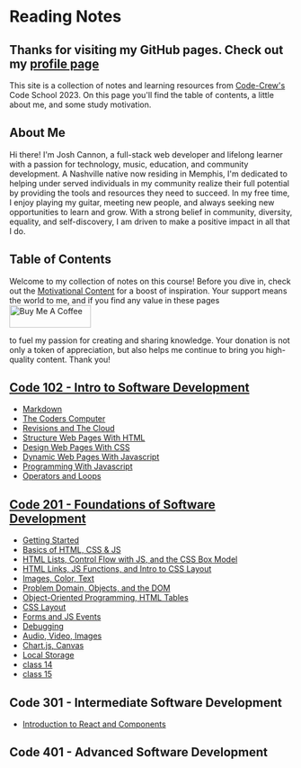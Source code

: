 # Reading Notes

## Thanks for visiting my GitHub pages. Check out my [profile page](https://github.com/jcannon04/)

This site is a collection of notes and learning resources from [Code-Crew's](https://www.code-crew.org/) Code School 2023. On this page you'll find the table of contents, a little about me, and some study motivation.

## About Me

Hi there! I'm Josh Cannon, a full-stack web developer and lifelong learner with a passion for technology, music, education, and community development. A Nashville native now residing in Memphis, I'm dedicated to helping under served individuals in my community realize their full potential by providing the tools and resources they need to succeed. In my free time, I enjoy playing my guitar, meeting new people, and always seeking new opportunities to learn and grow. With a strong belief in community, diversity, equality, and self-discovery, I am driven to make a positive impact in all that I do.

## Table of Contents

Welcome to my collection of notes on this course! Before you dive in, check out the [Motivational Content](./motivation.md) for a boost of inspiration. Your support means the world to me, and if you find any value in these pages <a href="https://www.buymeacoffee.com/cannontech" target="_blank"><img src="https://cdn.buymeacoffee.com/buttons/v2/default-yellow.png" alt="Buy Me A Coffee" style="height: 40px !important;width: 145px !important;" ></a> 

to fuel my passion for creating and sharing knowledge. Your donation is not only a token of appreciation, but also helps me continue to bring you high-quality content. Thank you!

## [Code 102 - Intro to Software Development](./102)

* [Markdown](./102/class01)
* [The Coders Computer](./102/class02)
* [Revisions and The Cloud](./102/class03)
* [Structure Web Pages With HTML](./102/class04)
* [Design Web Pages With CSS](./102/class05)
* [Dynamic Web Pages With Javascript](./102/class06)
* [Programming With Javascript](./102/class07)
* [Operators and Loops](./102/class08)

## [Code 201 - Foundations of Software Development](./201)

* [Getting Started](./201/class01)
* [Basics of HTML, CSS & JS](./201/class02)
* [HTML Lists, Control Flow with JS, and the CSS Box Model](./201/class03)
* [HTML Links, JS Functions, and Intro to CSS Layout](./201/class04)
* [Images, Color, Text](./201/class05)
* [Problem Domain, Objects, and the DOM](./201/class06)
* [Object-Oriented Programming, HTML Tables](./201/class07)
* [CSS Layout](./201/class08)
* [Forms and JS Events](./201/class09)
* [Debugging](./201/class10)
* [Audio, Video, Images](./201/class11)
* [Chart.js, Canvas](./201/class12)
* [Local Storage](./201/class13)
* [class 14](./201/class14)
* [class 15](./201/class15)

## Code 301 - Intermediate Software Development
* [Introduction to React and Components](./301/class01)

## Code 401 - Advanced Software Development
